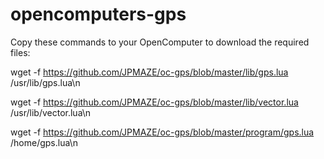# opencomputers-gps

Copy these commands to your OpenComputer to download the required files:

wget -f https://github.com/JPMAZE/oc-gps/blob/master/lib/gps.lua /usr/lib/gps.lua\n

wget -f https://github.com/JPMAZE/oc-gps/blob/master/lib/vector.lua /usr/lib/vector.lua\n

wget -f https://github.com/JPMAZE/oc-gps/blob/master/program/gps.lua /home/gps.lua\n
